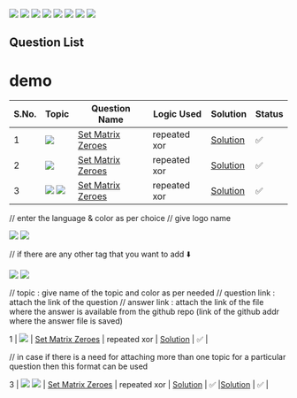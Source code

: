 ![](https://img.shields.io/badge/C++-00599C?style=for-the-badge&logo=c%2B%2B&logoColor=white)
![](https://img.shields.io/badge/Python-FFD43B?style=for-the-badge&logo=python)
![](https://img.shields.io/badge/DSA-green?style=for-the-badge&logo=DSA) 
![](https://img.shields.io/badge/InterviewPrep-pink?style=for-the-badge&logo=DSA) 
![](https://img.shields.io/badge/C++-00599C?style=for-the-badge&logo=c%2B%2B&logoColor=white)
![](https://img.shields.io/badge/Python-FFD43B?style=for-the-badge&logo=python)
![](https://img.shields.io/badge/DSA-green?style=for-the-badge&logo=DSA) 
![](https://img.shields.io/badge/InterviewPrep-pink?style=for-the-badge&logo=DSA) 

## Question List
# demo

S.No. | Topic | Question Name | Logic Used | Solution | Status |
------|---------------|------------|-------|------|------|
1 | ![](https://img.shields.io/badge/Array-f0772b?style=for-the-badge&logo=array&logoColor=black) | [Set Matrix Zeroes](https://www.codingninjas.com/codestudio/problems/set-matrix-zeros_3846774?topList=striver-sde-sheet-problems&utm_source=striver&utm_medium=website) | repeated xor | [Solution](https://www.codingninjas.com/codestudio/problems/set-matrix-zeros_3846774?topList=striver-sde-sheet-problems&utm_source=striver&utm_medium=website) | ✅ |
2 | ![](https://img.shields.io/badge/Array-f0772b?style=for-the-badge&logo=array&logoColor=black) | [Set Matrix Zeroes](https://www.codingninjas.com/codestudio/problems/set-matrix-zeros_3846774?topList=striver-sde-sheet-problems&utm_source=striver&utm_medium=website) | repeated xor | [Solution](https://www.codingninjas.com/codestudio/problems/set-matrix-zeros_3846774?topList=striver-sde-sheet-problems&utm_source=striver&utm_medium=website) | ✅ |
3 | ![](https://img.shields.io/badge/hashing-red?style=for-the-badge&logo=tree&logoColor=black) ![](https://img.shields.io/badge/tree-gree?style=for-the-badge&logo=tree&logoColor=black) | [Set Matrix Zeroes](https://www.codingninjas.com/codestudio/problems/set-matrix-zeros_3846774?topList=striver-sde-sheet-problems&utm_source=striver&utm_medium=website) | repeated xor | [Solution](https://www.codingninjas.com/codestudio/problems/set-matrix-zeros_3846774?topList=striver-sde-sheet-problems&utm_source=striver&utm_medium=website) | ✅ |
















// enter the language & color as per choice 
// give logo name

![](https://img.shields.io/badge/C++-00599C?style=for-the-badge&logo=c%2B%2B)
![](https://img.shields.io/badge/Python-FFD43B?style=for-the-badge&logo=python)


// if there are any other tag that you want to add ⬇️

![](https://img.shields.io/badge/DSA-green?style=for-the-badge&logo) 
![](https://img.shields.io/badge/InterviewPrep-pink?style=for-the-badge&logo)







// topic : give name of the topic and color as per needed
// question link : attach the link of the question
// answer link : attach the link of the file where the answer is available from the github repo
(link of the github addr where the answer file is saved)

1 | ![](https://img.shields.io/badge/Array-f0772b?style=for-the-badge&logo=array&logoColor=black) | [Set Matrix Zeroes](https://www.codingninjas.com/codestudio/problems/set-matrix-zeros_3846774?topList=striver-sde-sheet-problems&utm_source=striver&utm_medium=website) | repeated xor | [Solution](https://www.codingninjas.com/codestudio/problems/set-matrix-zeros_3846774?topList=striver-sde-sheet-problems&utm_source=striver&utm_medium=website) | ✅ |











// in case if there is a need for attaching more than one topic for a particular question then this format can be used

3 | ![](https://img.shields.io/badge/hashing-red?style=for-the-badge&logo=tree&logoColor=black) ![](https://img.shields.io/badge/tree-gree?style=for-the-badge&logo=tree&logoColor=black) | [Set Matrix Zeroes](https://www.codingninjas.com/codestudio/problems/set-matrix-zeros_3846774?topList=striver-sde-sheet-problems&utm_source=striver&utm_medium=website) | repeated xor | [Solution](https://www.codingninjas.com/codestudio/problems/set-matrix-zeros_3846774?topList=striver-sde-sheet-problems&utm_source=striver&utm_medium=website) | ✅ |[Solution](https://github.com/vineethm1627/SDE_Sheet_Striver/blob/main/Day-01_Arrays/missing_repeating.cpp) | ✅ |



